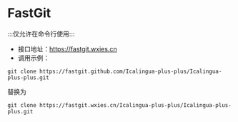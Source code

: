 # FastGit

:::仅允许在命令行使用:::

- 接口地址：https://fastgit.wxies.cn
- 调用示例：

```git
git clone https://fastgit.github.com/Icalingua-plus-plus/Icalingua-plus-plus.git
```

替换为

```git
git clone https://fastgit.wxies.cn/Icalingua-plus-plus/Icalingua-plus-plus.git
```
